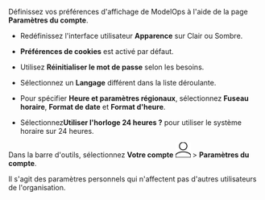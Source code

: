 Définissez vos préférences d'affichage de ModelOps à l'aide de la page **Paramètres du compte**.

-   Redéfinissez l'interface utilisateur **Apparence** sur Clair ou Sombre.

-   **Préférences de cookies** est activé par défaut.

-   Utilisez **Réinitialiser le mot de passe** selon les besoins.

-   Sélectionnez un **Langage** différent dans la liste déroulante.

-   Pour spécifier **Heure et paramètres régionaux**, sélectionnez **Fuseau horaire**, **Format de date** et **Format d'heure**.

-   Sélectionnez**Utiliser l'horloge 24 heures ?** pour utiliser le système horaire sur 24 heures.

Dans la barre d'outils, sélectionnez **Votre compte** ![Person icon](Images/mci1652327190262.svg) \> **Paramètres du compte**.

Il s'agit des paramètres personnels qui n'affectent pas d'autres utilisateurs de l'organisation.
